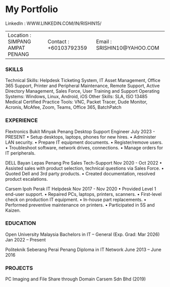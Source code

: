 # My Portfolio

<table>
<tr>
<td>Location : SIMPANG AMPAT PENANG</td>
<td>Contact : +60103792359</td>
<td>Email : SRISHIN10@YAHOO.COM</td>
LinkedIn : WWW.LINKEDIN.COM/IN/RISHIN15/
</tr>
</table>

### SKILLS
Technical Skills: Helpdesk Ticketing System, IT Asset Management, Office 365 Support, Printer and Peripheral Maintenance, Remote Support, Active Directory Management, Sales Force, User Training and Support
Operating Systems: Windows, Linux, Android, iOS
Other Skills: SLA, ISO 13485 Medical Certified Practice
Tools: VNC, Packet Tracer, Dude Monitor, Acronis, McAfee, Zoom, Teams, Office 365, BatchPatch 

### EXPERIENCE
Flextronics Bukit Minyak Penang
Desktop Support Engineer
July 2023 - PRESENT
• Setup desktops, laptops, phones for new hires.
• Administer LAN security.
• Prepare IT equipment documents.
• Register/remove users.
• Troubleshoot software, network drives, connections.
• Manage orders for IT peripherals.


DELL Bayan Lepas Penang
Pre Sales Tech-Support
Nov 2020 - Oct 2022
• Assisted sales with product selection, technical questions via Sales Force.
• Quoted Dell and 3rd party products.
• Created documentation, resolved product escalations.


Carsem Ipoh Perak
IT Helpdesk
Nov 2017 - Nov 2020
• Provided Level 1 end-user support.
• Repaired PCs, laptops, printers, scanners.
• First-level check on production IT equipment.
• In-house part replacements.
• Performed preventive maintenance on printers.
• Participated in 5S and Kaizen.


### EDUCATION
Open University Malaysia
Bachelors in IT – General (Exp. Grad: Mar 2026)
Jan 2022 – Present


Politeknik Seberang Perai Penang
Diploma in IT Network
June 2013 – June 2016


### PROJECTS
PC Imaging and File Share through Domain
Carsem Sdn Bhd (2019)

